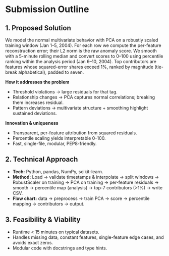 # Submission Outline

## 1. Proposed Solution
We model the normal multivariate behavior with PCA on a robustly scaled training window (Jan 1–5, 2004). For each row we compute the per-feature reconstruction error; their L2 norm is the raw anomaly score. We smooth with a 5-minute rolling median and convert scores to 0–100 using percentile ranking within the analysis period (Jan 6–10, 2004). Top contributors are features whose squared-error shares exceed 1%, ranked by magnitude (tie-break alphabetical), padded to seven.

**How it addresses the problem**
- Threshold violations -> large residuals for that tag.
- Relationship changes -> PCA captures normal correlations; breaking them increases residual.
- Pattern deviations -> multivariate structure + smoothing highlight sustained deviations.

**Innovation & uniqueness**
- Transparent, per-feature attribution from squared residuals.
- Percentile scaling yields interpretable 0–100.
- Fast, single-file, modular, PEP8-friendly.

## 2. Technical Approach
- **Tech:** Python, pandas, NumPy, scikit-learn.
- **Method:** Load → validate timestamps & interpolate → split windows → RobustScaler on training → PCA on training → per-feature residuals → smooth → percentile map (analysis) → top-7 contributors (>1%) → write CSV.
- **Flow chart:** data → preprocess → train PCA → score → percentile mapping → contributors → output.

## 3. Feasibility & Viability
- Runtime < 15 minutes on typical datasets.
- Handles missing data, constant features, single-feature edge cases, and avoids exact zeros.
- Modular code with docstrings and type hints.
